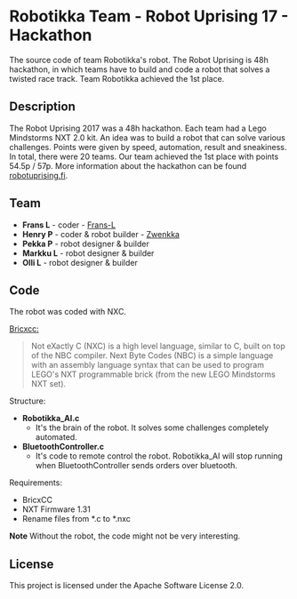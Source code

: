 # Robotikka Team - Robot Uprising 17 - Hackathon 

The source code of team Robotikka's robot. The Robot Uprising is 48h hackathon, in which teams have to build and code a robot that solves a twisted race track. Team Robotikka achieved the 1st place.

## Description

The Robot Uprising 2017 was a 48h hackathon. Each team had a Lego Mindstorms NXT 2.0 kit. An idea was to build a robot that can solve various challenges. Points were given by speed, automation, result and sneakiness. In total, there were 20 teams. Our team achieved the 1st place with points 54.5p / 57p. More information about the hackathon can be found [robotuprising.fi](http://robotuprising.fi/).

## Team

* **Frans L** - coder - [Frans-L](https://github.com/Frans-L)
* **Henry P** - coder & robot builder - [Zwenkka](https://github.com/Zwenkka)
* **Pekka P** - robot designer & builder
* **Markku L** - robot designer & builder
* **Olli L** - robot designer & builder

## Code

The robot was coded with NXC.

[Bricxcc:](http://bricxcc.sourceforge.net/nbc/)
> Not eXactly C (NXC) is a high level language, similar to C, built on top of the NBC compiler.
> Next Byte Codes (NBC) is a simple language with an assembly language syntax that can be used to program LEGO's NXT programmable brick (from the new LEGO Mindstorms NXT set).


Structure:

* **Robotikka_AI.c**
    * It's the brain of the robot. It solves some challenges completely automated.
* **BluetoothController.c** 
    * It's code to remote control the robot. Robotikka_AI will stop running when BluetoothController sends orders over bluetooth.

Requirements: 

* BricxCC
* NXT Firmware 1.31 
* Rename files from *.c to *.nxc

**Note** Without the robot, the code might not be very interesting.


## License

This project is licensed under the Apache Software License 2.0.
